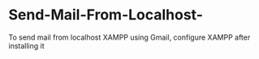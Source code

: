 # Send-Mail-From-Localhost-
To send mail from localhost XAMPP using Gmail, configure XAMPP after installing it
